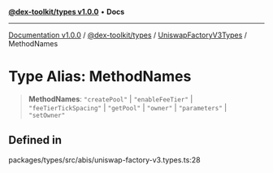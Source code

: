 [**@dex-toolkit/types v1.0.0**](../../../README.md) • **Docs**

***

[Documentation v1.0.0](../../../../../packages.md) / [@dex-toolkit/types](../../../README.md) / [UniswapFactoryV3Types](../README.md) / MethodNames

# Type Alias: MethodNames

> **MethodNames**: `"createPool"` \| `"enableFeeTier"` \| `"feeTierTickSpacing"` \| `"getPool"` \| `"owner"` \| `"parameters"` \| `"setOwner"`

## Defined in

packages/types/src/abis/uniswap-factory-v3.types.ts:28
